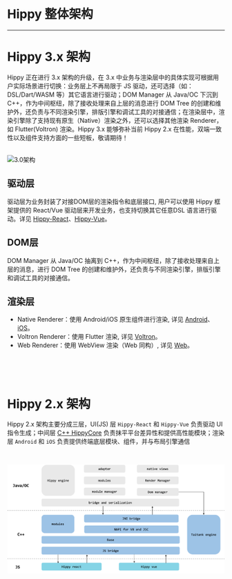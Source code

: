 # Hippy 整体架构

---

# Hippy 3.x 架构

Hippy 正在进行 3.x 架构的升级，在 3.x 中业务与渲染层中的具体实现可根据用户实际场景进行切换：业务层上不再局限于 JS 驱动，还可选择（如：DSL/Dart/WASM 等）其它语言进行驱动；DOM Manager 从 Java/OC 下沉到 C++，作为中间枢纽，除了接收处理来自上层的消息进行 DOM Tree 的创建和维护外，还负责与不同渲染引擎，排版引擎和调试工具的对接通信；在渲染层中，渲染引擎除了支持现有原生（Native）渲染之外，还可以选择其他渲染 Renderer，如 Flutter(Voltron) 渲染。Hippy 3.x 能够弥补当前 Hippy 2.x 在性能，双端一致性以及组件支持方面的一些短板，敬请期待！

<br/>
<img src="assets/img/3.0-structure.png" alt="3.0架构" width="55%"/>

## 驱动层

驱动层为业务封装了对接DOM层的渲染指令和底层接口, 用户可以使用 Hippy 框架提供的 React/Vue 驱动层来开发业务，也支持切换其它任意DSL 语言进行驱动。详见 [Hippy-React](api/hippy-react/introduction)、[Hippy-Vue](api/hippy-vue/introduction)。

## DOM层

DOM Manager 从 Java/OC 抽离到 C++，作为中间枢纽，除了接收处理来自上层的消息，进行 DOM Tree 的创建和维护外，还负责与不同渲染引擎，排版引擎和调试工具的对接通信。

## 渲染层

* Native Renderer：使用 Android/iOS 原生组件进行渲染, 详见 [Android](architecture/render/android/native-render)、[iOS](architecture/render/ios/native-render)。
* Voltron Renderer：使用 Flutter 渲染, 详见 [Voltron](architecture/render/voltron/voltron-render)。
* Web Renderer：使用 WebView 渲染（Web 同构）, 详见 [Web](architecture/render/web/web-render)。

<br/>
<br/>
<br/>

# Hippy 2.x 架构

Hippy 2.x 架构主要分成三层，UI(JS) 层 `Hippy-React` 和 `Hippy-Vue` 负责驱动 UI 指令生成；中间层 [C++ HippyCore](architecture/core.md) 负责抹平平台差异性和提供高性能模块；渲染层 `Android` 和 `iOS` 负责提供终端底层模块、组件，并与布局引擎通信

<br/>

![2.0架构](../assets/img/2.0-structure.png)


